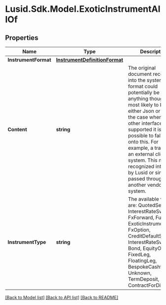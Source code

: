 
# Lusid.Sdk.Model.ExoticInstrumentAllOf

## Properties

Name | Type | Description | Notes
------------ | ------------- | ------------- | -------------
**InstrumentFormat** | [**InstrumentDefinitionFormat**](InstrumentDefinitionFormat.md) |  | 
**Content** | **string** | The original document received into the system. This format could potentially be anything though is most likely to be either Json or Xml. In the case where no other              interface is supported it is possible to fall back onto this.              For example, a trade from an external client system. This may be recognized internally by Lusid or simply passed through to another vendor system. | 
**InstrumentType** | **string** | The available values are: QuotedSecurity, InterestRateSwap, FxForward, Future, ExoticInstrument, FxOption, CreditDefaultSwap, InterestRateSwaption, Bond, EquityOption, FixedLeg, FloatingLeg, BespokeCashflowLeg, Unknown, TermDeposit, ContractForDifference | 

[[Back to Model list]](../README.md#documentation-for-models)
[[Back to API list]](../README.md#documentation-for-api-endpoints)
[[Back to README]](../README.md)

